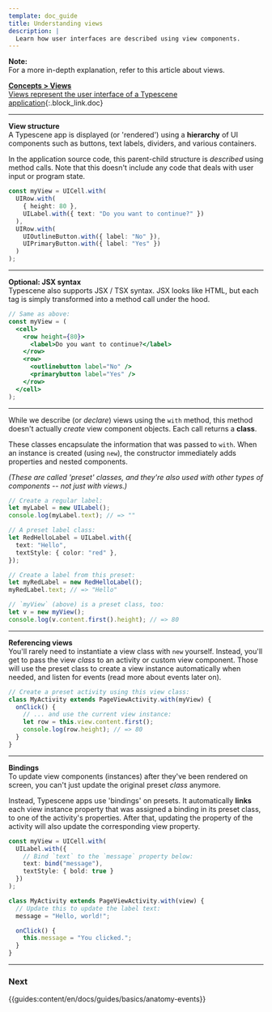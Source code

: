 ```yaml
---
template: doc_guide
title: Understanding views
description: |
  Learn how user interfaces are described using view components.
---
```


<section>

**Note:**<br>
For a more in-depth explanation, refer to this article about views.

</section>

[**Concepts &gt; Views**<br>Views represent the user interface of a Typescene application](/docs/concepts/views){:.block_link.doc}

---

<section>

**View structure**<br>
A Typescene app is displayed (or 'rendered') using a **hierarchy** of UI components such as buttons, text labels, dividers, and various containers.

In the application source code, this parent-child structure is _described_ using method calls. Note that this doesn't include any code that deals with user input or program state.

</section>

```typescript
const myView = UICell.with(
  UIRow.with(
    { height: 80 },
    UILabel.with({ text: "Do you want to continue?" })
  ),
  UIRow.with(
    UIOutlineButton.with({ label: "No" }),
    UIPrimaryButton.with({ label: "Yes" })
  )
);
```

---

<section>

**Optional: JSX syntax**<br>
Typescene also supports JSX / TSX syntax. JSX looks like HTML, but each tag is simply transformed into a method call under the hood.

</section>

```jsx
// Same as above:
const myView = (
  <cell>
    <row height={80}>
      <label>Do you want to continue?</label>
    </row>
    <row>
      <outlinebutton label="No" />
      <primarybutton label="Yes" />
    </row>
  </cell>
);
```

---

<section>

While we describe (or _declare_) views using the `with` method, this method doesn't actually _create_ view component objects. Each call returns a **class**.

These classes encapsulate the information that was passed to `with`. When an instance is created (using `new`), the constructor immediately adds properties and nested components.

_(These are called 'preset' classes, and they're also used with other types of components -- not just with views.)_

</section>

```typescript
// Create a regular label:
let myLabel = new UILabel();
console.log(myLabel.text); // => ""

// A preset label class:
let RedHelloLabel = UILabel.with({
  text: "Hello",
  textStyle: { color: "red" },
});

// Create a label from this preset:
let myRedLabel = new RedHelloLabel();
myRedLabel.text; // => "Hello"

// `myView` (above) is a preset class, too:
let v = new myView();
console.log(v.content.first().height); // => 80
```

---

<section>

**Referencing views**<br>
You'll rarely need to instantiate a view class with `new` yourself. Instead, you'll get to pass the view _class_ to an activity or custom view component. Those will use the preset class to create a view instance automatically when needed, and listen for events (read more about events later on).

</section>

```typescript
// Create a preset activity using this view class:
class MyActivity extends PageViewActivity.with(myView) {
  onClick() {
    // ... and use the current view instance:
    let row = this.view.content.first();
    console.log(row.height); // => 80
  }
}
```

---

<section>

**Bindings**<br>
To update view components (instances) after they've been rendered on screen, you can't just update the original preset _class_ anymore.

Instead, Typescene apps use 'bindings' on presets. It automatically **links** each view instance property that was assigned a binding in its preset class, to one of the activity's properties. After that, updating the property of the activity will also update the corresponding view property.

</section>

```typescript
const myView = UICell.with(
  UILabel.with({
    // Bind `text` to the `message` property below:
    text: bind("message"),
    textStyle: { bold: true }
  })
);

class MyActivity extends PageViewActivity.with(view) {
  // Update this to update the label text:
  message = "Hello, world!";

  onClick() {
    this.message = "You clicked.";
  }
}
```

---

<footer>

### Next

{{guides:content/en/docs/guides/basics/anatomy-events}}

</footer>
